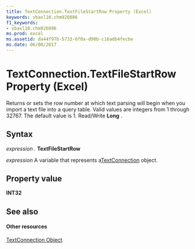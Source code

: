 ```yaml
---
title: TextConnection.TextFileStartRow Property (Excel)
keywords: vbaxl10.chm926086
f1_keywords:
- vbaxl10.chm926086
ms.prod: excel
ms.assetid: da44f97b-5733-6f0a-d90b-c16adb4fecbe
ms.date: 06/08/2017
---
```



# TextConnection.TextFileStartRow Property (Excel)

Returns or sets the row number at which text parsing will begin when you import a text file into a query table. Valid values are integers from 1 through 32767. The default value is 1. Read/Write  **Long** .


## Syntax

 _expression_ . **TextFileStartRow**

 _expression_ A variable that represents a[TextConnection](Excel.textconnection.md) object.


## Property value

 **INT32**


## See also


#### Other resources



[TextConnection Object](Excel.textconnection.md)

